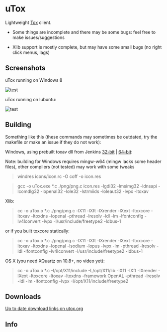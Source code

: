 # uTox

Lightweight [Tox](https://github.com/irungentoo/ProjectTox-Core) client.

* Some things are incomplete and there may be some bugs: feel free to make issues/suggestions

* Xlib support is mostly complete, but may have some small bugs (no right click menus, lags)

## Screenshots

uTox running on Windows 8

![test](https://raw.github.com/notsecure/uTox/master/images/uTox-win32.png "uTox running on Windows 8")

uTox running on lubuntu:

![test](https://raw.github.com/notsecure/uTox/master/images/uTox-xlib.png "uTox running on lubuntu")


## Building

Something like this (these commands may sometimes be outdated, try the makefile or make an issue if they do not work):

Windows, using prebuilt toxav dll from Jenkins [32-bit](https://jenkins.libtoxcore.so/job/toxcore_win32_dll/) | [64-bit](https://jenkins.libtoxcore.so/job/toxcore_win64_dll/):

Note: building for Windows requires mingw-w64 (mingw lacks some header files), other compilers (not tested) may work with some tweaks

> windres icons/icon.rc -O coff -o icon.res

> gcc -o uTox.exe *.c ./png/png.c icon.res -lgdi32 -lmsimg32 -ldnsapi -lcomdlg32 -lopenal32 -lole32 -lstrmiids -loleaut32 -lvpx -ltoxav

Xlib:

> cc -o uTox.o *.c ./png/png.c -lX11 -lXft -lXrender -lXext -ltoxcore -ltoxav -ltoxdns -lopenal -pthread -lresolv -ldl -lm -lfontconfig -lv4lconvert -lvpx -I/usr/include/freetype2 -ldbus-1

or if you built toxcore statically:

> cc -o uTox.o *.c ./png/png.c -lX11 -lXft -lXrender -lXext -ltoxcore -ltoxav -ltoxdns -lopenal -lsodium -lopus -lvpx -lm -pthread -lresolv -ldl -lfontconfig -lv4lconvert -I/usr/include/freetype2 -ldbus-1

OS X (you need XQuartz on 10.8+, no video yet):

> cc -o uTox.o *.c -I/opt/X11/include -L/opt/X11/lib -lX11 -lXft -lXrender -lXext -ltoxcore -ltoxav -ltoxdns -framework OpenAL -pthread -lresolv -ldl -lm -lfontconfig -lvpx -I/opt/X11/include/freetype2

## Downloads

[Up to date download links on utox.org](http://utox.org)

## Info



